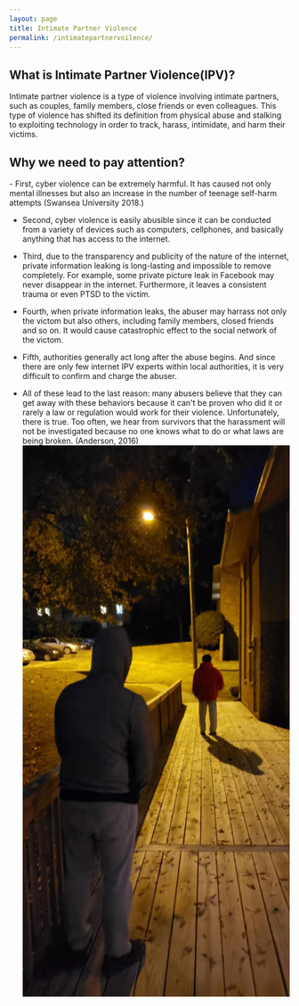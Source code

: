 ```yaml
---
layout: page
title: Intimate Partner Violence
permalink: /intimatepartnervoilence/
---
```


<h2>What is Intimate Partner Violence(IPV)?</h2>
Intimate partner violence is a type of violence involving intimate partners, such as couples, family members, close friends or even colleagues. This type of violence has shifted its definition from physical abuse and stalking to exploiting technology in order to track, harass, intimidate, and harm their victims.

<h2>Why we need to pay attention?</h2>
- First, cyber violence can be extremely harmful. It has caused not only mental illnesses but also an increase in the number of teenage self-harm attempts (Swansea University 2018.)

- Second, cyber violence is easily abusible since it can be conducted from a variety of devices such as computers, cellphones, and basically anything that has access to the internet.

- Third, due to the transparency and publicity of the nature of the internet, private information leaking is long-lasting and impossible to remove completely. For example, some private picture leak in Facebook may never disappear in the internet. Furthermore, it leaves a consistent trauma or even PTSD to the victim. 

- Fourth, when private information leaks, the abuser may harrass not only the victom but also others, including family members, closed friends and so on. It would cause catastrophic effect to the social network of the victom.

- Fifth, authorities generally act long after the abuse begins. And since there are only few internet IPV experts within local authorities, it is very difficult to confirm and charge the abuser.  

- All of these lead to the last reason: many abusers believe that they can get away with these behaviors because it can't be proven who did it or rarely a law or regulation would work for their violence. Unfortunately, there is true. Too often, we hear from survivors that the harassment will not be investigated because no one knows what to do or what laws are being broken. (Anderson, 2016)
![stalking](stalking.jpg)
